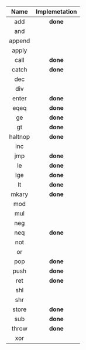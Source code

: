 |  Name   | Implemetation |
| :-----: | :-----------: |
|   add   |   **done**    |
|   and   |               |
| append  |               |
|  apply  |               |
|  call   |   **done**    |
|  catch  |   **done**    |
|   dec   |               |
|   div   |               |
|  enter  |   **done**    |
|  eqeq   |   **done**    |
|   ge    |   **done**    |
|   gt    |   **done**    |
| haltnop |   **done**    |
|   inc   |               |
|   jmp   |   **done**    |
|   le    |   **done**    |
|   lge   |   **done**    |
|   lt    |   **done**    |
|  mkary  |   **done**    |
|   mod   |               |
|   mul   |               |
|   neg   |               |
|   neq   |   **done**    |
|   not   |               |
|   or    |               |
|   pop   |   **done**    |
|  push   |   **done**    |
|   ret   |   **done**    |
|   shl   |               |
|   shr   |               |
|  store  |   **done**    |
|   sub   |   **done**    |
|  throw  |   **done**    |
|   xor   |               |
